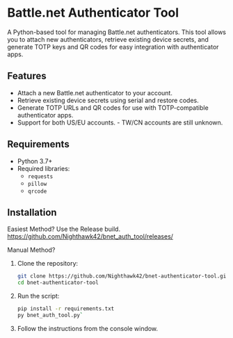 # Battle.net Authenticator Tool

A Python-based tool for managing Battle.net authenticators. This tool allows you to attach new authenticators, retrieve existing device secrets, and generate TOTP keys and QR codes for easy integration with authenticator apps.

## Features

- Attach a new Battle.net authenticator to your account.
- Retrieve existing device secrets using serial and restore codes.
- Generate TOTP URLs and QR codes for use with TOTP-compatible authenticator apps.
- Support for both US/EU accounts. - TW/CN accounts are still unknown. 

## Requirements

- Python 3.7+
- Required libraries:
  - `requests`
  - `pillow`
  - `qrcode`

## Installation

Easiest Method?
Use the Release build.
https://github.com/Nighthawk42/bnet_auth_tool/releases/

Manual Method?

1. Clone the repository:
   ```bash
   git clone https://github.com/Nighthawk42/bnet-authenticator-tool.git
   cd bnet-authenticator-tool

2. Run the script:
   ```bash
   pip install -r requirements.txt
   py bnet_auth_tool.py`

4. Follow the instructions from the console window.
